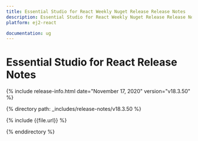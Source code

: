 ```yaml
---
title: Essential Studio for React Weekly Nuget Release Release Notes  
description: Essential Studio for React Weekly Nuget Release Release Notes  
platform: ej2-react

documentation: ug
---
```


# Essential Studio for  React  Release Notes  

{% include release-info.html date="November 17, 2020"   version="v18.3.50"  %} 

{% directory path: _includes/release-notes/v18.3.50 %}

{% include {{file.url}} %}

{% enddirectory %}
